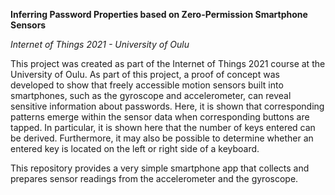 **Inferring Password Properties based on Zero-Permission Smartphone Sensors**

*Internet of Things 2021 - University of Oulu*

This project was created as part of the Internet of Things 2021 course at the University of Oulu. 
As part of this project, a proof of concept was developed to show that freely accessible motion sensors built into smartphones, 
such as the gyroscope and accelerometer, can reveal sensitive information about passwords. 
Here, it is shown that corresponding patterns emerge within the sensor data when corresponding buttons are tapped. 
In particular, it is shown here that the number of keys entered can be derived. Furthermore, 
it may also be possible to determine whether an entered key is located on the left or right side of a keyboard.

This repository provides a very simple smartphone app that collects and prepares sensor readings from the accelerometer and the gyroscope.
